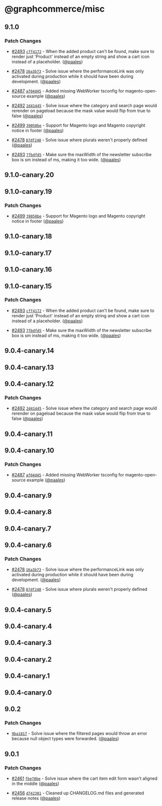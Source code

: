 # @graphcommerce/misc

## 9.1.0

### Patch Changes

- [#2493](https://github.com/graphcommerce-org/graphcommerce/pull/2493) [`cff4172`](https://github.com/graphcommerce-org/graphcommerce/commit/cff417226b70fe84023afbe236fa61660ac2ceea) - When the added product can't be found, make sure to render just 'Product' instead of an empty string and show a cart icon instead of a placeholder. ([@paales](https://github.com/paales))

- [#2478](https://github.com/graphcommerce-org/graphcommerce/pull/2478) [`16a3b73`](https://github.com/graphcommerce-org/graphcommerce/commit/16a3b73af173695605a0e8dfaa57777391e8b99d) - Solve issue where the performanceLink was only activated during production while it should have been during development. ([@paales](https://github.com/paales))

- [#2487](https://github.com/graphcommerce-org/graphcommerce/pull/2487) [`af04d45`](https://github.com/graphcommerce-org/graphcommerce/commit/af04d45d51bdb1b7f0221a96dc0867234a581cc8) - Added missing WebWorker tsconfig for magento-open-source example ([@paales](https://github.com/paales))

- [#2492](https://github.com/graphcommerce-org/graphcommerce/pull/2492) [`2d41445`](https://github.com/graphcommerce-org/graphcommerce/commit/2d414456a827c778db390306a7c174a0b8f16ba1) - Solve issue where the category and search page would rerender on pageload because the mask value would flip from true to false ([@paales](https://github.com/paales))

- [#2499](https://github.com/graphcommerce-org/graphcommerce/pull/2499) [`39058be`](https://github.com/graphcommerce-org/graphcommerce/commit/39058bef14622082ab5e327f13b5a52079c92622) - Support for Magento logo and Magento copyright notice in footer ([@paales](https://github.com/paales))

- [#2478](https://github.com/graphcommerce-org/graphcommerce/pull/2478) [`87df248`](https://github.com/graphcommerce-org/graphcommerce/commit/87df248a7154eed415da935d33f3cc6e48159ec9) - Solve issue where plurals weren't properly defined ([@paales](https://github.com/paales))

- [#2493](https://github.com/graphcommerce-org/graphcommerce/pull/2493) [`7fbdfd5`](https://github.com/graphcommerce-org/graphcommerce/commit/7fbdfd5cd0d11c6f7a11634891ec66f47d074e5a) - Make sure the maxWidth of the newsletter subscribe box is sm instead of ms, making it too wide. ([@paales](https://github.com/paales))

## 9.1.0-canary.20

## 9.1.0-canary.19

### Patch Changes

- [#2499](https://github.com/graphcommerce-org/graphcommerce/pull/2499) [`39058be`](https://github.com/graphcommerce-org/graphcommerce/commit/39058bef14622082ab5e327f13b5a52079c92622) - Support for Magento logo and Magento copyright notice in footer ([@paales](https://github.com/paales))

## 9.1.0-canary.18

## 9.1.0-canary.17

## 9.1.0-canary.16

## 9.1.0-canary.15

### Patch Changes

- [#2493](https://github.com/graphcommerce-org/graphcommerce/pull/2493) [`cff4172`](https://github.com/graphcommerce-org/graphcommerce/commit/cff417226b70fe84023afbe236fa61660ac2ceea) - When the added product can't be found, make sure to render just 'Product' instead of an empty string and show a cart icon instead of a placeholder. ([@paales](https://github.com/paales))

- [#2493](https://github.com/graphcommerce-org/graphcommerce/pull/2493) [`7fbdfd5`](https://github.com/graphcommerce-org/graphcommerce/commit/7fbdfd5cd0d11c6f7a11634891ec66f47d074e5a) - Make sure the maxWidth of the newsletter subscribe box is sm instead of ms, making it too wide. ([@paales](https://github.com/paales))

## 9.0.4-canary.14

## 9.0.4-canary.13

## 9.0.4-canary.12

### Patch Changes

- [#2492](https://github.com/graphcommerce-org/graphcommerce/pull/2492) [`2d41445`](https://github.com/graphcommerce-org/graphcommerce/commit/2d414456a827c778db390306a7c174a0b8f16ba1) - Solve issue where the category and search page would rerender on pageload because the mask value would flip from true to false ([@paales](https://github.com/paales))

## 9.0.4-canary.11

## 9.0.4-canary.10

### Patch Changes

- [#2487](https://github.com/graphcommerce-org/graphcommerce/pull/2487) [`af04d45`](https://github.com/graphcommerce-org/graphcommerce/commit/af04d45d51bdb1b7f0221a96dc0867234a581cc8) - Added missing WebWorker tsconfig for magento-open-source example ([@paales](https://github.com/paales))

## 9.0.4-canary.9

## 9.0.4-canary.8

## 9.0.4-canary.7

## 9.0.4-canary.6

### Patch Changes

- [#2478](https://github.com/graphcommerce-org/graphcommerce/pull/2478) [`16a3b73`](https://github.com/graphcommerce-org/graphcommerce/commit/16a3b73af173695605a0e8dfaa57777391e8b99d) - Solve issue where the performanceLink was only activated during production while it should have been during development. ([@paales](https://github.com/paales))

- [#2478](https://github.com/graphcommerce-org/graphcommerce/pull/2478) [`87df248`](https://github.com/graphcommerce-org/graphcommerce/commit/87df248a7154eed415da935d33f3cc6e48159ec9) - Solve issue where plurals weren't properly defined ([@paales](https://github.com/paales))

## 9.0.4-canary.5

## 9.0.4-canary.4

## 9.0.4-canary.3

## 9.0.4-canary.2

## 9.0.4-canary.1

## 9.0.4-canary.0

## 9.0.2

### Patch Changes

- [`9ba1817`](https://github.com/graphcommerce-org/graphcommerce/commit/9ba1817467a063b59bce8fa2c61d56c4df65fd9b) - Solve issue where the filtered pages would throw an error because null object types were forwarded. ([@paales](https://github.com/paales))

## 9.0.1

### Patch Changes

- [#2461](https://github.com/graphcommerce-org/graphcommerce/pull/2461) [`fbe78be`](https://github.com/graphcommerce-org/graphcommerce/commit/fbe78be4e6b46745384354b6da26151c9d269b18) - Solve issue where the cart item edit form wasn't aligned in the middle ([@paales](https://github.com/paales))

- [#2456](https://github.com/graphcommerce-org/graphcommerce/pull/2456) [`d742381`](https://github.com/graphcommerce-org/graphcommerce/commit/d742381c6010f8b0c7921984cfe018561472a7e4) - Cleaned up CHANGELOG.md files and generated release notes ([@paales](https://github.com/paales))
